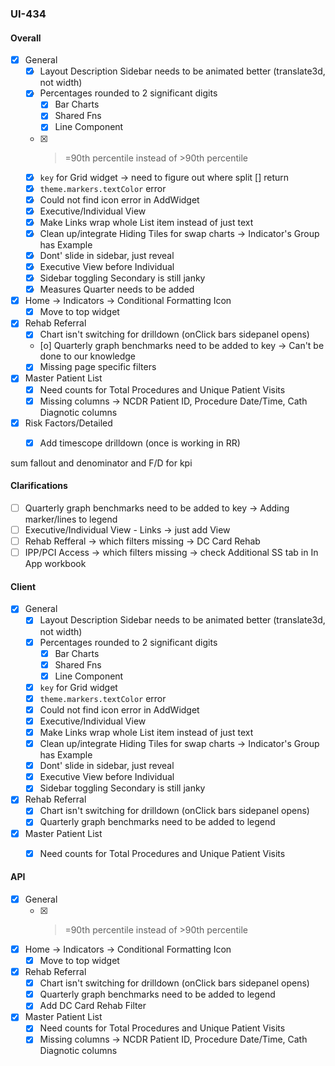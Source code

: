 ### UI-434

#### Overall

- [x] General
  - [x] Layout Description Sidebar needs to be animated better (translate3d, not width)
  - [x] Percentages rounded to 2 significant digits
    - [x] Bar Charts
    - [x] Shared Fns
    - [x] Line Component
  - [x] > =90th percentile instead of >90th percentile
  - [x] `key` for Grid widget -> need to figure out where split [] return
  - [x] `theme.markers.textColor` error
  - [x] Could not find icon error in AddWidget
  - [x] Executive/Individual View
  - [x] Make Links wrap whole List item instead of just text
  - [x] Clean up/integrate Hiding Tiles for swap charts -> Indicator's Group has Example
  - [x] Dont' slide in sidebar, just reveal
  - [x] Executive View before Individual
  - [x] Sidebar toggling Secondary is still janky
  - [x] Measures Quarter needs to be added
- [x] Home -> Indicators -> Conditional Formatting Icon
  - [x] Move to top widget
- [x] Rehab Referral
  - [x] Chart isn't switching for drilldown (onClick bars sidepanel opens)
  - [o] Quarterly graph benchmarks need to be added to key -> Can't be done to our knowledge
  - [x] Missing page specific filters
- [x] Master Patient List
  - [x] Need counts for Total Procedures and Unique Patient Visits
  - [x] Missing columns -> NCDR Patient ID, Procedure Date/Time, Cath Diagnotic columns
- [x] Risk Factors/Detailed
  - [x] Add timescope drilldown (once is working in RR)


sum fallout and denominator and F/D for kpi
#### Clarifications

- [ ] Quarterly graph benchmarks need to be added to key -> Adding marker/lines to legend
- [ ] Executive/Individual View - Links -> just add View
- [ ] Rehab Refferal -> which filters missing -> DC Card Rehab
- [ ] IPP/PCI Access -> which filters missing -> check Additional SS tab in In App workbook

#### Client

- [x] General
  - [x] Layout Description Sidebar needs to be animated better (translate3d, not width)
  - [x] Percentages rounded to 2 significant digits
    - [x] Bar Charts
    - [x] Shared Fns
    - [x] Line Component
  - [x] `key` for Grid widget
  - [x] `theme.markers.textColor` error
  - [x] Could not find icon error in AddWidget
  - [x] Executive/Individual View
  - [x] Make Links wrap whole List item instead of just text
  - [x] Clean up/integrate Hiding Tiles for swap charts -> Indicator's Group has Example
  - [x] Dont' slide in sidebar, just reveal
  - [x] Executive View before Individual
  - [x] Sidebar toggling Secondary is still janky
- [x] Rehab Referral
  - [x] Chart isn't switching for drilldown (onClick bars sidepanel opens)
  - [x] Quarterly graph benchmarks need to be added to legend
- [x] Master Patient List
  - [x] Need counts for Total Procedures and Unique Patient Visits


#### API

- [x] General
  - [x] > =90th percentile instead of >90th percentile
- [x] Home -> Indicators -> Conditional Formatting Icon
  - [x] Move to top widget
- [x] Rehab Referral
  - [x] Chart isn't switching for drilldown (onClick bars sidepanel opens)
  - [x] Quarterly graph benchmarks need to be added to legend
  - [x] Add DC Card Rehab Filter
- [x] Master Patient List
  - [x] Need counts for Total Procedures and Unique Patient Visits
  - [x] Missing columns -> NCDR Patient ID, Procedure Date/Time, Cath Diagnotic columns
